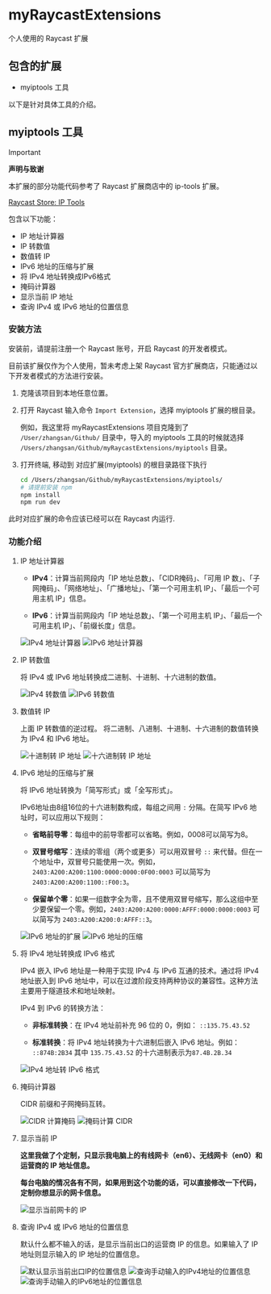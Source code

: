 # myRaycastExtensions

个人使用的 Raycast 扩展

## 包含的扩展

- myiptools 工具

以下是针对具体工具的介绍。

## myiptools 工具

> [!IMPORTANT]
> **声明与致谢**
>
> 本扩展的部分功能代码参考了 Raycast 扩展商店中的 ip-tools 扩展。
>
> [Raycast Store: IP Tools](https://www.raycast.com/meguoe/ip-tools)

包含以下功能：

- IP 地址计算器
- IP 转数值
- 数值转 IP
- IPv6 地址的压缩与扩展
- 将 IPv4 地址转换成IPv6格式
- 掩码计算器
- 显示当前 IP 地址
- 查询 IPv4 或 IPv6 地址的位置信息

### 安装方法

安装前，请提前注册一个 Raycast 账号，开启 Raycast 的开发者模式。

目前该扩展仅作为个人使用，暂未考虑上架 Raycast 官方扩展商店，只能通过以下开发者模式的方法进行安装。

1. 克隆该项目到本地任意位置。

2. 打开 Raycast 输入命令 `Import Extension`，选择 myiptools 扩展的根目录。

   例如，我这里将 myRaycastExtensions 项目克隆到了 `/User/zhangsan/Github/` 目录中，导入的 myiptools 工具的时候就选择 `/Users/zhangsan/Github/myRaycastExtensions/myiptools` 目录。

3. 打开终端, 移动到 对应扩展(myiptools) 的根目录路径下执行

    ```bash
    cd /Users/zhangsan/Github/myRaycastExtensions/myiptools/
    # 请提前安装 npm 
    npm install
    npm run dev
    ```

此时对应扩展的命令应该已经可以在 Raycast 内运行.

### 功能介绍

1. IP 地址计算器

   - **IPv4**：计算当前网段内「IP 地址总数」、「CIDR掩码」、「可用 IP 数」、「子网掩码」、「网络地址」、「广播地址」、「第一个可用主机 IP」、「最后一个可用主机 IP」信息。

   - **IPv6**：计算当前网段内「IP 地址总数」、「第一个可用主机 IP」、「最后一个可用主机 IP」、「前缀长度」信息。

   ![IPv4 地址计算器](myiptools/screenshot/IPv4地址计算器.png)
   ![IPv6 地址计算器](myiptools/screenshot/IPv6地址计算器.png)

2. IP 转数值

   将 IPv4 或 IPv6 地址转换成二进制、十进制、十六进制的数值。

   ![IPv4 转数值](myiptools/screenshot/IPv4转数值.png)
   ![IPv6 转数值](myiptools/screenshot/IPv6转数值.png)

3. 数值转 IP

   上面 IP 转数值的逆过程。
   将二进制、八进制、十进制、十六进制的数值转换为 IPv4 和 IPv6 地址。

   ![十进制转 IP 地址](myiptools/screenshot/十进制转IP地址.png)
   ![十六进制转 IP 地址](myiptools/screenshot/十六进制转IP地址.png)

4. IPv6 地址的压缩与扩展

   将 IPv6 地址转换为「简写形式」或「全写形式」。

   IPv6地址由8组16位的十六进制数构成，每组之间用 `:` 分隔。在简写 IPv6 地址时，可以应用以下规则：

   - **省略前导零**：每组中的前导零都可以省略。例如，0008可以简写为8。

   - **双冒号缩写**：连续的零组（两个或更多）可以用双冒号 `::` 来代替。但在一个地址中，双冒号只能使用一次。例如，`2403:A200:A200:1100:0000:0000:0F00:0003` 可以简写为 `2403:A200:A200:1100::F00:3`。

   - **保留单个零**：如果一组数字全为零，且不使用双冒号缩写，那么这组中至少要保留一个零。例如，`2403:A200:A200:0000:AFFF:0000:0000:0003` 可以简写为 `2403:A200:A200:0:AFFF::3`。

   ![IPv6 地址的扩展](myiptools/screenshot/IPv6地址的扩展.png)
   ![IPv6 地址的压缩](myiptools/screenshot/IPv6地址的压缩.png)

5. 将 IPv4 地址转换成 IPv6 格式

   IPv4 嵌入 IPv6 地址是一种用于实现 IPv4 与 IPv6 互通的技术。通过将 IPv4 地址嵌入到 IPv6 地址中，可以在过渡阶段支持两种协议的兼容性。这种方法主要用于隧道技术和地址映射。

   IPv4 到 IPv6 的转换方法：

   - **非标准转换**：在 IPv4 地址前补充 96 位的 0，例如： `::135.75.43.52`

   - **标准转换**：将 IPv4 地址转换为十六进制后嵌入 IPv6 地址。例如： `::874B:2B34` 其中 `135.75.43.52` 的十六进制表示为`87.4B.2B.34`

   ![IPv4 地址转 IPv6 格式](myiptools/screenshot/IPv4地址转IPv6格式.png)

6. 掩码计算器

   CIDR 前缀和子网掩码互转。

   ![CIDR 计算掩码](myiptools/screenshot/CIDR计算掩码.png)
   ![掩码计算 CIDR](myiptools/screenshot/掩码计算CIDR.png)

7. 显示当前 IP

   **这里我做了个定制，只显示我电脑上的有线网卡（en6）、无线网卡（en0）和运营商的 IP 地址信息。**

   **每台电脑的情况各有不同，如果用到这个功能的话，可以直接修改一下代码，定制你想显示的网卡信息。**

   ![显示当前网卡的 IP](myiptools/screenshot/显示当前网卡的IP.png)

8. 查询 IPv4 或 IPv6 地址的位置信息

   默认什么都不输入的话，是显示当前出口的运营商 IP 的信息。如果输入了 IP 地址则显示输入的 IP 地址的位置信息。

   ![默认显示当前出口IP的位置信息](myiptools/screenshot/默认显示当前出口IP的位置信息.png)
   ![查询手动输入的IPv4地址的位置信息](myiptools/screenshot/查询手动输入的IPv4地址的位置信息.png)
   ![查询手动输入的IPv6地址的位置信息](myiptools/screenshot/查询手动输入的IPv6地址的位置信息.png)
